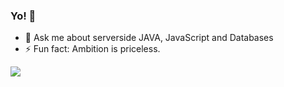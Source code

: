 ### Yo! 👋
- 💬 Ask me about serverside JAVA, JavaScript and Databases
- ⚡ Fun fact: Ambition is priceless.

![](https://github-readme-stats.vercel.app/api?username=nelsonkimaiga&show_icons=true&title_color=fff&icon_color=79ff97&text_color=9f9f9f&bg_color=151515)

